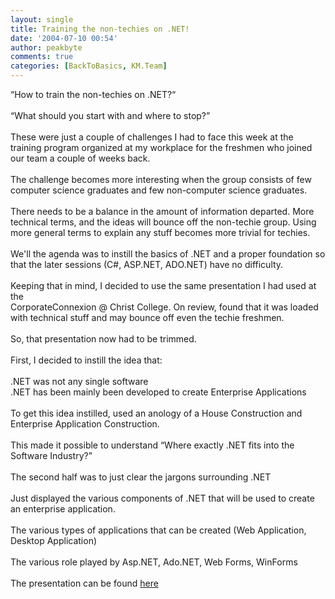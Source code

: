 ```yaml
---
layout: single
title: Training the non-techies on .NET!
date: '2004-07-10 00:54'
author: peakbyte
comments: true
categories: [BackToBasics, KM.Team]
---
```

“How to train the non-techies on .NET?“
<br />
<br />“What should you start with and where to stop?”
<br />
<br />These were just a couple of challenges I had to face this week at the training program organized at my workplace for the freshmen who joined our team a couple of weeks back.
<br />
<br />The challenge becomes more interesting when the group consists of few computer science graduates and few non-computer science graduates.
<br />
<br />There needs to be a balance in the amount of information departed. More technical terms, and the ideas will bounce off the non-techie group. Using more general terms to explain any stuff becomes more trivial for techies.
<br />
<br />We'll the agenda was to instill the basics of .NET and a proper foundation so that the later sessions (C#, ASP.NET, ADO.NET) have no difficulty.
<br />
<br />Keeping that in mind, I decided to use the same presentation I had used at the
<br />CorporateConnexion @ Christ College. On review, found that it was loaded with technical stuff and may bounce off even the techie freshmen.
<br />
<br />So, that presentation now had to be trimmed.
<br />
<br />First, I decided to instill the idea that:
<br />
<br />     .NET was not any single software 
<br />     .NET has been mainly been developed to create Enterprise Applications
<br />
<br />To get this idea instilled, used an anology of a House Construction and Enterprise Application Construction.
<br />
<br />This made it possible to understand “Where exactly .NET fits into the Software Industry?”
<br />
<br />The second half was to just clear the jargons surrounding .NET
<br />
<br />Just displayed the various components of .NET that will be used to create an enterprise application.
<br />
<br />The various types of applications that can be created (Web Application, Desktop Application)
<br />
<br />The various role played by Asp.NET, Ado.NET, Web Forms, WinForms
<br />
<br />The presentation can be found <a href="http://geocities.com/manimaranm7/Presentation/basic.net.zip">here</a>
<br />
